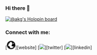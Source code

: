 ### Hi there 👋
[![@akg's Holopin board](https://holopin.me/akg)](https://holopin.io/@akg)
### Connect with me:

[<img width="26px" src="https://raw.githubusercontent.com/iconic/open-iconic/master/svg/globe.svg" />][website]
[<img width="26px" src="https://cdn.jsdelivr.net/npm/simple-icons@v3/icons/twitter.svg" />][twitter]
[<img width="26px" src="https://cdn.jsdelivr.net/npm/simple-icons@v3/icons/linkedin.svg" />][linkedin]

<!--
**AKG1301/AKG1301** is a ✨ _special_ ✨ repository because its `README.md` (this file) appears on your GitHub profile.

Here are some ideas to get you started:

- 🔭 I’m currently working on ...
- 🌱 I’m currently learning ...
- 👯 I’m looking to collaborate on ...
- 🤔 I’m looking for help with ...
- 💬 Ask me about ...
- 📫 How to reach me: ...
- 😄 Pronouns: ...
- ⚡ Fun fact: ...
-->

